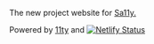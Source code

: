 The new project website for [Sa11y.](https://github.com/ryersondmp)

Powered by [11ty](https://www.11ty.dev/) and [![Netlify Status](https://api.netlify.com/api/v1/badges/4f288172-53f0-4681-80f3-b9af2a2f7573/deploy-status)](https://app.netlify.com/sites/sa11y/deploys)